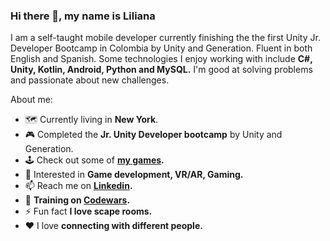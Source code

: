 ### Hi there 👋, my name is Liliana

I am a self-taught mobile developer currently finishing the the first Unity Jr. Developer Bootcamp in Colombia by Unity and Generation. Fluent in both English and Spanish. Some technologies I enjoy working with include **C#, Unity, Kotlin, Android, Python and MySQL.** I'm good at solving problems and passionate about new challenges.

About me:

- 🗺 Currently living in **New York**.
- :video_game: Completed the **Jr. Unity Developer bootcamp** by Unity and Generation.
- :joystick: Check out some of **[my games](https://ligomezm.itch.io).** 
- 🔐 Interested in **Game development, VR/AR, Gaming.**
- 📫 Reach me on **[Linkedin](https://www.linkedin.com/in/ligomezm/).**
- 🥋 **Training on [Codewars](https://www.codewars.com/users/ligomezm).**
- ⚡ Fun fact **I love scape rooms.**
- ♥  I love **connecting with different people.**



